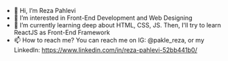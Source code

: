 - 👋 Hi, I’m Reza Pahlevi
- 👀 I’m interested in Front-End Development and Web Designing
- 🌱 I’m currently learning deep about HTML, CSS, JS. Then, I'll try to learn ReactJS as Front-End Framework
- 📫 How to reach me? You can reach me on IG: @pakle_reza, or my LinkedIn: https://www.linkedin.com/in/reza-pahlevi-52bb441b0/

<!---
RezaPahlevi2505/RezaPahlevi2505 is a ✨ special ✨ repository because its `README.md` (this file) appears on your GitHub profile.
You can click the Preview link to take a look at your changes.
--->
